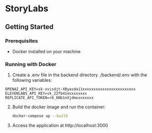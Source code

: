 # StoryLabs

## Getting Started

### Prerequisites

- Docker installed on your machine

### Running with Docker

1. Create a .env file in the backend directory ./backend/.env with the following variables:
```
OPENAI_API_KEY=sk-svisdjt-XByasda11xxxxxxxxxxxxxxxxxxxxxxxx
ELEVENLABS_API_KEY=sk_22fb41exxxxxxxx
REPLICATE_API_TOKEN=r8_6Nb1nXjdmxxxxxxxx
```

2. Build the docker image and run the container:
   ```bash
   docker-compose up --build
   ```

3. Access the application at http://localhost:3000
